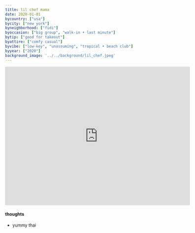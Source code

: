 ```yaml
---
title: lil chef mama 
date: 2020-01-01
bycountry: ["usa"]
bycity: ["new york"]
byneighborhood: ["fidi"]
byoccasion: ["big group", "walk-in • last minute"]
bytip: ["good for takeout"]
byattire: ["comfy casual"]
byvibe: ["low-key", "unassuming", "tropical • beach club"]
byyear: ["2020"]
background_image: '../../background/lil_chef.jpeg'
---
```


<iframe src="https://www.google.com/maps/embed?pb=!1m18!1m12!1m3!1d3024.4353195037984!2d-74.00786742334591!3d40.7084324713941!2m3!1f0!2f0!3f0!3m2!1i1024!2i768!4f13.1!3m3!1m2!1s0x89c25a3d5d6b8c0d%3A0x2660e49c4a1e2069!2sLil%20Chef%20Mama%20(Thai%20Sliders%20%26%20Co.)!5e0!3m2!1sen!2sus!4v1705600880154!5m2!1sen!2sus" width="600" height="450" style="border:0;" allowfullscreen="" loading="lazy" referrerpolicy="no-referrer-when-downgrade"></iframe>

#### thoughts
* yummy thai